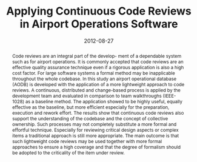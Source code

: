 ---
abstract: Code reviews are an integral part of the develop- ment of a dependable system
  such as for airport operations. It is commonly accepted that code reviews are an
  effective quality assurance technique even if a rigorous application is also a high
  cost factor. For large software systems a formal method may be inapplicable throughout
  the whole codebase. In this study an airport operational database (AODB) is developed
  with the application of a more lightweight approach to code reviews. A continuous,
  distributed and change-based process is applied by the development team and evaluated
  in comparison to team walkthroughs (IEEE-1028) as a baseline method. The application
  showed to be highly useful, equally effective as the baseline, but more efficient
  especially for the preparation, execution and rework effort. The results show that
  continuous code reviews also support the understanding of the codebase and the concept
  of collective ownership. Such processes may not completely substitute a more formal
  and effortful technique. Especially for reviewing critical design aspects or complex
  items a traditional approach is still more appropriate. The main outcome is that
  such lightweight code reviews may be used together with more formal approaches to
  ensure a high coverage and that the degree of formalism should be adopted to the
  criticality of the item under review.
authors:
- Mario Bernhart
- Stefan Strobl
- Andreas Mauczka
- Thomas Grechenig
date: '2012-08-27'
featured: false
links:
- name: Publik
  url: https://publik.tuwien.ac.at/showentry.php?ID=215195&lang=2
publication_types:
- '1'
publishDate: '2012-08-27'
specifics: 'Vortrag: 12th International Conference on Quality Software (QSIC), 2012,
  Xi''an; 27.08.2012 - 29.08.2012; in: "Proceedings of the 12th International Conference
  on Quality Software (QSIC), 2012", A. Tang, H. Muccini (Hrg.); IEEE, (2012), ISBN:
  978-1-4673-2857-9; S. 214 - 219.'
title: Applying Continuous Code Reviews in Airport Operations Software
url_pdf: ''
---